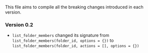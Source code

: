 This file aims to compile all the breaking changes introduced in each version.

### Version 0.2

- `list_folder_members` changed its signature from
  `list_folder_members(folder_id, options = {})` to
  `list_folder_members(folder_id, actions = [], options = {})`
